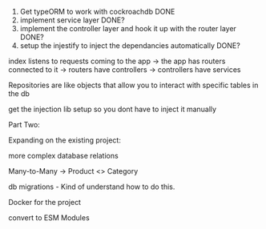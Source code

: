 1. Get typeORM to work with cockroachdb DONE
2. implement service layer DONE?
3. implement the controller layer and hook it up with the router layer DONE?
4. setup the injestify to inject the dependancies automatically DONE?

index listens to requests coming to the app -> the app has routers connected to it -> routers have controllers -> controllers have services 

Repositories are like objects that allow you to interact with specific tables in the db

get the injection lib setup so you dont have to inject it manually


Part Two:

Expanding on the existing project:

more complex database relations

Many-to-Many → Product <> Category

db migrations - Kind of understand how to do this.

Docker for the project

convert to ESM Modules